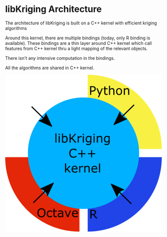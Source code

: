 # libKriging Architecture #

The architecture of libKriging is built on a C++ kernel with efficient kriging algorithms

Around this kernel, there are multiple bindings (today, only R binding is available). 
These bindings are a thin layer around C++ kernel which call features from C++ kernel thru a light mapping
of the relevant objects.

There isn't any intensive computation in the bindings.

All the algorithms are shared in C++ kernel.  

![](images/layers.png)